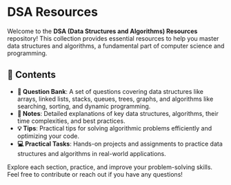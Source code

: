 # DSA Resources

Welcome to the **DSA (Data Structures and Algorithms) Resources** repository! This collection provides essential resources to help you master data structures and algorithms, a fundamental part of computer science and programming.

## 📑 Contents

- **📘 Question Bank**: A set of questions covering data structures like arrays, linked lists, stacks, queues, trees, graphs, and algorithms like searching, sorting, and dynamic programming.
- **📝 Notes**: Detailed explanations of key data structures, algorithms, their time complexities, and best practices.
- **💡 Tips**: Practical tips for solving algorithmic problems efficiently and optimizing your code.
- **💻 Practical Tasks**: Hands-on projects and assignments to practice data structures and algorithms in real-world applications.

Explore each section, practice, and improve your problem-solving skills. Feel free to contribute or reach out if you have any questions!
